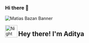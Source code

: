 ### Hi there 👋

![Matias Bazan Banner]([https://raw.githubusercontent.com/AVS1508/AVS1508/master/assets/Aditya%20Vikram%20Singh%20Banner.jpg](https://github.com/Mati-Bazan/mati-bazan/blob/main/Banner.png))

<img alt="Night Coding" src="./assets/Hand%20Wave.gif" width='40' align="left"/><h2>Hey there! I'm Aditya</h2>
